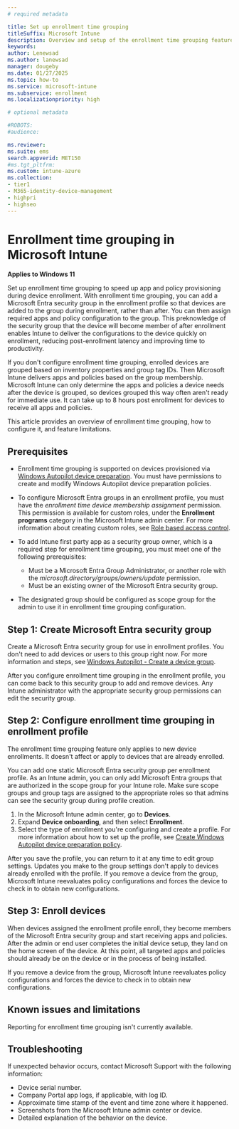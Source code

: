 ```yaml
---
# required metadata

title: Set up enrollment time grouping    
titleSuffix: Microsoft Intune 
description: Overview and setup of the enrollment time grouping feature in Microsoft Intune. 
keywords:
author: Lenewsad
ms.author: lanewsad
manager: dougeby
ms.date: 01/27/2025
ms.topic: how-to
ms.service: microsoft-intune
ms.subservice: enrollment
ms.localizationpriority: high

# optional metadata

#ROBOTS:
#audience:

ms.reviewer: 
ms.suite: ems
search.appverid: MET150
#ms.tgt_pltfrm:
ms.custom: intune-azure
ms.collection:
- tier1
- M365-identity-device-management
- highpri
- highseo
---
```


# Enrollment time grouping in Microsoft Intune        

**Applies to Windows 11**  

Set up enrollment time grouping to speed up app and policy provisioning during device enrollment. With enrollment time grouping, you can add a Microsoft Entra security group in the enrollment profile so that devices are added to the group during enrollment, rather than after. You can then assign required apps and policy configuration to the group. This preknowledge of the security group that the device will become member of after enrollment enables Intune to deliver the configurations to the device quickly on enrollment, reducing post-enrollment latency and improving time to productivity.  

If you don't configure enrollment time grouping, enrolled devices are grouped based on inventory properties and group tag IDs. Then Microsoft Intune delivers apps and policies based on the group membership. Microsoft Intune can only determine the apps and policies a device needs after the device is grouped, so devices grouped this way often aren't ready for immediate use. It can take up to 8 hours post enrollment for devices to receive all apps and policies.

This article provides an overview of enrollment time grouping, how to configure it, and feature limitations.  

## Prerequisites

* Enrollment time grouping is supported on devices provisioned via [Windows Autopilot device preparation](/autopilot/device-preparation/overview). You must have permissions to create and modify Windows Autopilot device preparation policies.
  
* To configure Microsoft Entra groups in an enrollment profile, you must have the *enrollment time device membership assignment* permission. This permission is available for custom roles, under the **Enrollment programs** category in the Microsoft Intune admin center. For more information about creating custom roles, see [Role based access control](../fundamentals/role-based-access-control.md#custom-roles).
  
* To add Intune first party app as a security group owner, which is a required step for enrollment time grouping, you must meet one of the following prerequisites:  
  * Must be a Microsoft Entra Group Administrator, or another role with the *microsoft.directory/groups/owners/update* permission.
  * Must be an existing owner of the Microsoft Entra security group.
    
* The designated group should be configured as scope group for the admin to use it in enrollment time grouping configuration.

## Step 1: Create Microsoft Entra security group  

Create a Microsoft Entra security group for use in enrollment profiles. You don't need to add devices or users to this group right now. For more information and steps, see [Windows Autopilot - Create a device group](/autopilot/device-preparation/tutorial/user-driven/entra-join-device-group#create-a-device-group). 

After you configure enrollment time grouping in the enrollment profile, you can come back to this security group to add and remove devices. Any Intune administrator with the appropriate security group permissions can edit the security group.  

## Step 2: Configure enrollment time grouping in enrollment profile 

The enrollment time grouping feature only applies to new device enrollments. It doesn't affect or apply to devices that are already enrolled. 

You can add one static Microsoft Entra security group per enrollment profile. As an Intune admin, you can only add Microsoft Entra groups that are authorized in the scope group for your Intune role. Make sure scope groups and group tags are assigned to the appropriate roles so that admins can see the security group during profile creation. 

1. In the Microsoft Intune admin center, go to **Devices**.  
1. Expand **Device onboarding**, and then select **Enrollment**.  
1. Select the type of enrollment you're configuring and create a profile. For more information about how to set up the profile, see [Create Windows Autopilot device preparation policy](/autopilot/device-preparation/tutorial/user-driven/entra-join-autopilot-policy).  

After you save the profile, you can return to it at any time to edit group settings. Updates you make to the group settings don't apply to devices already enrolled with the profile. If you remove a device from the group, Microsoft Intune reevaluates policy configurations and forces the device to check in to obtain new configurations. 

## Step 3: Enroll devices  

When devices assigned the enrollment profile enroll, they become members of the Microsoft Entra security group and start receiving apps and policies. After the admin or end user completes the initial device setup, they land on the home screen of the device. At this point, all targeted apps and policies should already be on the device or in the process of being installed.  

If you remove a device from the group, Microsoft Intune reevaluates policy configurations and forces the device to check in to obtain new configurations.

## Known issues and limitations  

Reporting for enrollment time grouping isn't currently available.  

## Troubleshooting 

If unexpected behavior occurs, contact Microsoft Support with the following information: 

- Device serial number.   
- Company Portal app logs, if applicable, with log ID.  
- Approximate time stamp of the event and time zone where it happened. 
- Screenshots from the Microsoft Intune admin center or device.    
- Detailed explanation of the behavior on the device. 
